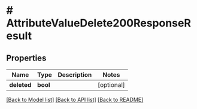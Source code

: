 # # AttributeValueDelete200ResponseResult

## Properties

Name | Type | Description | Notes
------------ | ------------- | ------------- | -------------
**deleted** | **bool** |  | [optional]

[[Back to Model list]](../../README.md#models) [[Back to API list]](../../README.md#endpoints) [[Back to README]](../../README.md)
